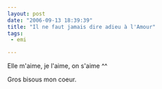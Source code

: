 ```yaml
---
layout: post
date: "2006-09-13 18:39:39"
title: "Il ne faut jamais dire adieu à l'Amour"
tags:
 - emi

---
```


Elle m'aime, je l'aime, on s'aime ^^

Gros bisous mon coeur.

